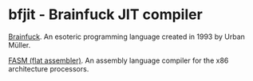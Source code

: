 # bfjit - Brainfuck JIT compiler

[Brainfuck](https://en.wikipedia.org/wiki/Brainfuck#References). An esoteric programming language created in 1993 by Urban Müller.

[FASM (flat assembler)](https://flatassembler.net/). An assembly language compiler for the x86 architecture processors.
